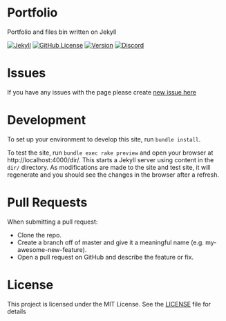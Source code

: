 # Portfolio
Portfolio and files bin written on Jekyll

[![Jekyll](https://github.com/igorkowalczyk/igorkowalczyk.github.io/workflows/Jekyll/badge.svg)](https://igorkowalczyk.github.io)
[![GitHub License](https://img.shields.io/github/license/igorkowalczyk/igorkowalczyk.github.io?color=%2334D058&logo=github&logoColor=959DA5&labelColor=24292E)](https://igorkowalczyk.github.io/license.txt)
[![Version](https://img.shields.io/github/v/release/igorkowalczyk/igorkowalczyk.github.io?color=%2334D058&logo=github&logoColor=959DA5&labelColor=24292E)](https://github.com/igorkowalczyk/igorkowalczyk.github.io/releases)
[![Discord](https://img.shields.io/discord/666599184844980224?color=%2334D058&logo=discord&logoColor=7289da&labelColor=24292E)](https://discord.gg/f4KtqNB)

# Issues
If you have any issues with the page please create [new issue here](https://github.com/igorkowalczyk/igorkowalczyk.github.io/issues)

# Development
To set up your environment to develop this site, run `bundle install`.

To test the site, run `bundle exec rake preview` and open your browser at http://localhost:4000/dir/. This starts a Jekyll server using content in the `dir/` directory. As modifications are made to the site and test site, it will regenerate and you should see the changes in the browser after a refresh.

# Pull Requests
When submitting a pull request:

- Clone the repo.
- Create a branch off of master and give it a meaningful name (e.g. my-awesome-new-feature).
- Open a pull request on GitHub and describe the feature or fix.

# License
This project is licensed under the MIT License. See the [LICENSE](https://igorkowalczyk.github.io/igorkowalczyk.github.io/license.txt) file for details
